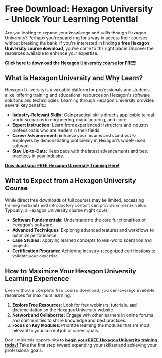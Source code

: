 # Free Download: Hexagon University - Unlock Your Learning Potential

Are you looking to expand your knowledge and skills through Hexagon University? Perhaps you're searching for a way to access their courses without breaking the bank. If you're interested in finding a **free Hexagon University course download**, you've come to the right place! Discover the resources available to enhance your expertise.

[**Click here to download the Hexagon University course for FREE!**](https://udemywork.com/hexagon-university)

## What is Hexagon University and Why Learn?

Hexagon University is a valuable platform for professionals and students alike, offering training and educational resources on Hexagon's software solutions and technologies. Learning through Hexagon University provides several key benefits:

*   **Industry-Relevant Skills:** Gain practical skills directly applicable to real-world scenarios in engineering, manufacturing, and more.
*   **Expert Instruction:** Learn from experienced instructors and industry professionals who are leaders in their fields.
*   **Career Advancement:** Enhance your resume and stand out to employers by demonstrating proficiency in Hexagon's widely used software.
*   **Stay Up-to-Date:** Keep pace with the latest advancements and best practices in your industry.

[**Download your FREE Hexagon University Training Here!**](https://udemywork.com/hexagon-university)

## What to Expect from a Hexagon University Course

While direct free downloads of full courses may be limited, accessing training materials and introductory content can provide immense value. Typically, a Hexagon University course might cover:

*   **Software Fundamentals:** Understanding the core functionalities of Hexagon's software.
*   **Advanced Techniques:** Exploring advanced features and workflows to optimize performance.
*   **Case Studies:** Applying learned concepts to real-world scenarios and projects.
*   **Certification Programs:** Achieving industry-recognized certifications to validate your expertise.

## How to Maximize Your Hexagon University Learning Experience

Even without a complete free course download, you can leverage available resources for maximum learning.

1.  **Explore Free Resources:** Look for free webinars, tutorials, and documentation on the Hexagon University website.
2.  **Network and Collaborate:** Engage with other learners in online forums and communities to share knowledge and best practices.
3.  **Focus on Key Modules:** Prioritize learning the modules that are most relevant to your current job or career goals.

Don't miss this opportunity to **[begin your FREE Hexagon University training today!](https://udemywork.com/hexagon-university)** Take the first step toward expanding your skillset and achieving your professional goals.
